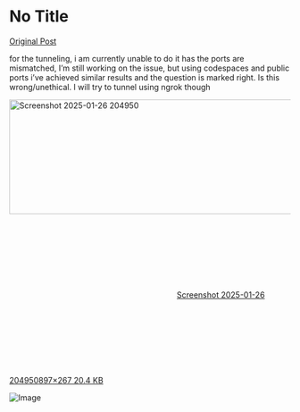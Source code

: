 # No Title

[Original Post](https://discourse.onlinedegree.iitm.ac.in/t/161120/89)

<p>for the tunneling, i am currently unable to do it has the ports are mismatched, I’m still working on the issue, but using codespaces and public ports i’ve achieved similar results and the question is marked right. Is this wrong/unethical. I will try to tunnel using ngrok though<br>
<div class="lightbox-wrapper"><a class="lightbox" href="https://europe1.discourse-cdn.com/flex013/uploads/iitm/original/3X/d/9/d9bc5c023064f2ab3146c1a89b247afd6555a013.png" data-download-href="/uploads/short-url/v4bauD6faBcLwB5bofVHMUdWW6T.png?dl=1" title="Screenshot 2025-01-26 204950" rel="noopener nofollow ugc"><img src="https://europe1.discourse-cdn.com/flex013/uploads/iitm/original/3X/d/9/d9bc5c023064f2ab3146c1a89b247afd6555a013.png" alt="Screenshot 2025-01-26 204950" data-base62-sha1="v4bauD6faBcLwB5bofVHMUdWW6T" width="690" height="205" data-dominant-color="24282C"><div class="meta"><svg class="fa d-icon d-icon-far-image svg-icon" aria-hidden="true"><use href="#far-image"></use></svg><span class="filename">Screenshot 2025-01-26 204950</span><span class="informations">897×267 20.4 KB</span><svg class="fa d-icon d-icon-discourse-expand svg-icon" aria-hidden="true"><use href="#discourse-expand"></use></svg></div></a></div></p>

![Image](https://europe1.discourse-cdn.com/flex013/uploads/iitm/original/3X/d/9/d9bc5c023064f2ab3146c1a89b247afd6555a013.png)